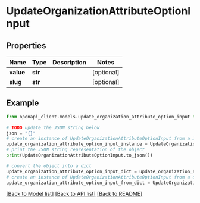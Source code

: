 # UpdateOrganizationAttributeOptionInput


## Properties

Name | Type | Description | Notes
------------ | ------------- | ------------- | -------------
**value** | **str** |  | [optional] 
**slug** | **str** |  | [optional] 

## Example

```python
from openapi_client.models.update_organization_attribute_option_input import UpdateOrganizationAttributeOptionInput

# TODO update the JSON string below
json = "{}"
# create an instance of UpdateOrganizationAttributeOptionInput from a JSON string
update_organization_attribute_option_input_instance = UpdateOrganizationAttributeOptionInput.from_json(json)
# print the JSON string representation of the object
print(UpdateOrganizationAttributeOptionInput.to_json())

# convert the object into a dict
update_organization_attribute_option_input_dict = update_organization_attribute_option_input_instance.to_dict()
# create an instance of UpdateOrganizationAttributeOptionInput from a dict
update_organization_attribute_option_input_from_dict = UpdateOrganizationAttributeOptionInput.from_dict(update_organization_attribute_option_input_dict)
```
[[Back to Model list]](../README.md#documentation-for-models) [[Back to API list]](../README.md#documentation-for-api-endpoints) [[Back to README]](../README.md)


